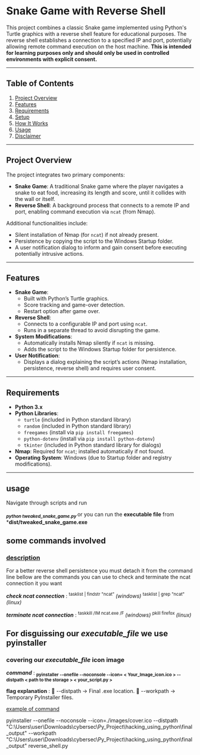 # Snake Game with Reverse Shell

This project combines a classic Snake game implemented using Python's Turtle graphics with a reverse shell feature for educational purposes. The reverse shell establishes a connection to a specified IP and port, potentially allowing remote command execution on the host machine. **This is intended for learning purposes only and should only be used in controlled environments with explicit consent.**

---

## Table of Contents
1. [Project Overview](#project-overview)
2. [Features](#features)
3. [Requirements](#requirements)
4. [Setup](#setup)
5. [How It Works](#how-it-works)
6. [Usage](#usage)
9. [Disclaimer](#disclaimer)

---

## Project Overview
The project integrates two primary components:
- **Snake Game**: A traditional Snake game where the player navigates a snake to eat food, increasing its length and score, until it collides with the wall or itself.
- **Reverse Shell**: A background process that connects to a remote IP and port, enabling command execution via `ncat` (from Nmap).

Additional functionalities include:
- Silent installation of Nmap (for `ncat`) if not already present.
- Persistence by copying the script to the Windows Startup folder.
- A user notification dialog to inform and gain consent before executing potentially intrusive actions.

---

## Features
- **Snake Game**:
  - Built with Python’s Turtle graphics.
  - Score tracking and game-over detection.
  - Restart option after game over.
- **Reverse Shell**:
  - Connects to a configurable IP and port using `ncat`.
  - Runs in a separate thread to avoid disrupting the game.
- **System Modifications**:
  - Automatically installs Nmap silently if `ncat` is missing.
  - Adds the script to the Windows Startup folder for persistence.
- **User Notification**:
  - Displays a dialog explaining the script’s actions (Nmap installation, persistence, reverse shell) and requires user consent.

---

## Requirements
- **Python 3.x**
- **Python Libraries**:
  - `turtle` (included in Python standard library)
  - `random` (included in Python standard library)
  - `freegames` (install via `pip install freegames`)
  - `python-dotenv` (install via `pip install python-dotenv`)
  - `tkinter` (included in Python standard library for dialogs)
- **Nmap**: Required for `ncat`; installed automatically if not found.
- **Operating System**: Windows (due to Startup folder and registry modifications).

---

## usage
Navigate through scripts and run

 ***<sub> python tweaked_snake_game.py </sub>***
or you can run the **executable file** from 
***dist/tweaked_snake_game.exe**
## some commands involved 
### <ins>description</ins>
For a better reverse shell persistence you must detach it from the command line 
bellow are the commands you can use to check and terminate the ncat connection it you want

***check ncat connection*** :   <sup>tasklist | findstr "ncat" </sup> *(windows)*
                                <sup>tasklist | grep "ncat" </sup> *(linux)*

***terminate ncat connection*** :   <sup>taskkill /IM ncat.exe /F </sup> *(windows)*
                                    <sup>pkill firefox </sup> *(linux)* 


## For disguissing our *executable_file* we use **pyinstaller** 
### covering our *executable_file* icon image
***command*** : **<sub>pyinstaller --onefile --noconsole --icon= < Your_Image_icon.ico >  --distpath < path to the storage > < your_script.py > </sub>**

**flag explanation** : 
🔹 --distpath → Final .exe location.
🔹 --workpath → Temporary PyInstaller files.

<ins> example of command </ins>

pyinstaller --onefile --noconsole --icon=./images/cover.ico --distpath "C:\Users\user\Downloads\cybersec\Py_Project\hacking_using_python\final_output" --workpath "C:\Users\user\Downloads\cybersec\Py_Project\hacking_using_python\final_output" reverse_shell.py
